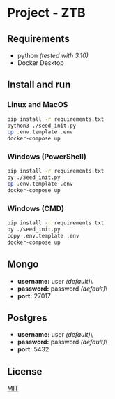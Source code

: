 # Project - ZTB

## Requirements
- python *(tested with 3.10)*
- Docker Desktop

## Install and run

### Linux and MacOS
```bash
pip install -r requirements.txt
python3 ./seed_init.py
cp .env.template .env
docker-compose up
```

### Windows (PowerShell)
```bash
pip install -r requirements.txt
py ./seed_init.py
cp .env.template .env
docker-compose up
```

### Windows (CMD)
```bash
pip install -r requirements.txt
py ./seed_init.py
copy .env.template .env
docker-compose up
```

##  Mongo
- **username:** user *(default)*\
- **password:** password *(default)*\
- **port:** 27017

##  Postgres
- **username:** user *(default)*\
- **password:** password *(default)*\
- **port:** 5432

## License
[MIT](https://choosealicense.com/licenses/mit/)
